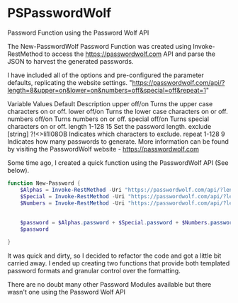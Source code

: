 # PSPasswordWolf
 Password Function using the Password Wolf API

The New-PasswordWolf Password Function was created using Invoke-RestMethod to access the https://passwordwolf.com API and parse the JSON to harvest the generated passwords.

I have included all of the options and pre-configured the parameter defaults, replicating the website settings.
"https://passwordwolf.com/api/?length=8&upper=on&lower=on&numbers=off&special=off&repeat=1"

Variable	Values      Default             Description
upper	off/on                          Turns the upper case characters on or off.
lower	off/on                          Turns the lower case characters on or off.
numbers	off/on                          Turns numbers on or off.
special	off/on                          Turns special characters on or off.
length	1-128       15  	        Set the password length.
exclude	[string]    ?!<>li1I08OB	Indicates which characters to exclude.
repeat	1-128       9                   Indicates how many passwords to generate.
More information can be found by visiting the PasswordWolf website - https://passwordwolf.com

Some time ago, I created a quick function using the PasswordWolf API (See below).

```powershell
function New-Password {
    $Alphas = Invoke-RestMethod -Uri "https://passwordwolf.com/api/?length=8&upper=on&lower=on&numbers=off&special=off&repeat=1"
    $Special = Invoke-RestMethod -Uri "https://passwordwolf.com/api/?length=1&upper=off&lower=off&numbers=off&special=on&exclude={}[]<>~¬&repeat=1"
    $Numbers = Invoke-RestMethod -Uri "https://passwordwolf.com/api/?length=3&upper=off&lower=off&numbers=on&special=off&repeat=1"
    
	
	$password = $Alphas.password + $Special.password + $Numbers.password
    $password

}
```
It was quick and dirty, so I decided to refactor the code and got a little bit carried away. I ended up creating two functions that provide both templated password formats and granular control over the formatting.

There are no doubt many other Password Modules available but there wasn't one using the Password Wolf API